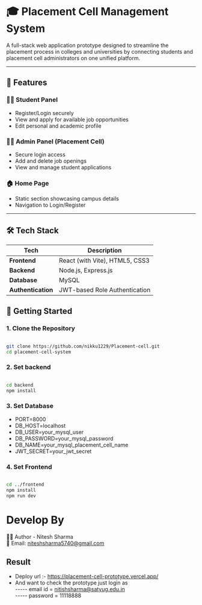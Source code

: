 # 🎓 Placement Cell Management System

A full-stack web application prototype designed to streamline the placement process in colleges and universities by connecting students and placement cell administrators on one unified platform. <br>

---

## 🚀 Features

### 👩‍🎓 Student Panel
- Register/Login securely
- View and apply for available job opportunities
- Edit personal and academic profile

### 🧑‍💼 Admin Panel (Placement Cell)
- Secure login access
- Add and delete job openings
- View and manage student applications

### 🏠 Home Page
- Static section showcasing campus details
- Navigation to Login/Register

---

## 🛠️ Tech Stack

| Tech               | Description                        |
|--------------------|------------------------------------|
| **Frontend**       | React (with Vite), HTML5, CSS3     |
| **Backend**        | Node.js, Express.js                |
| **Database**       | MySQL                              |
| **Authentication** | JWT-based Role Authentication      |



## 🔑 Getting Started

### 1. Clone the Repository

```bash

git clone https://github.com/nikku1229/Placement-cell.git
cd placement-cell-system

```

### 2. Set backend

```bash

cd backend
npm install

```

### 3. Set Database

- PORT=8000
- DB_HOST=localhost
- DB_USER=your_mysql_user
- DB_PASSWORD=your_mysql_password
- DB_NAME=your_mysql_placement_cell_name
- JWT_SECRET=your_jwt_secret

### 4. Set Frontend

```bash 

cd ../frontend
npm install
npm run dev

```

# Develop By

🧑‍💻 Author -  Nitesh Sharma <br>
📧 Email: niteshsharma5740@gmail.com <br>


## Result

- Deploy url :-  https://placement-cell-prototype.vercel.app/
- And want to check the prototype just login as <br> 
----- email id = nitishsharma@satyug.edu.in  <br>
----- password = 11118888 